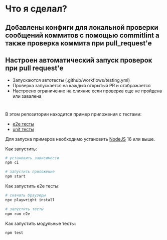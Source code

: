 # Что я сделал?

## Добавлены конфиги для локальной проверки сообщений коммитов с помощью commitlint а также проверка коммита при pull_request'е

## Настроен автоматический запуск проверок при pull request'е

- Запускаются автотесты (.github/workflows/testing.yml)
- Проверка запускается на каждый открытый PR и отображается
- Настроено ограничение на слияние если проверка еще не пройдена или завалена

#

В этом репозитории находится пример приложения с тестами:

- [e2e тесты](e2e/example.spec.ts)
- [unit тесты](src/example.test.tsx)

Для запуска примеров необходимо установить [NodeJS](https://nodejs.org/en/download/) 16 или выше.

Как запустить:

```sh
# установить зависимости
npm ci

# запустить приложение
npm start
```

Как запустить e2e тесты:

```sh
# скачать браузеры
npx playwright install

# запустить тесты
npm run e2e
```

Как запустить модульные тесты:

```sh
npm test
```
